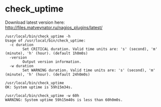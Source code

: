 # check_uptime

Download latest version here: http://files.matveynator.ru/nagios_plugins/latest/

```
/usr/local/bin/check_uptime -h
Usage of /usr/local/bin/check_uptime:
  -c duration
    	Set CRITICAL duration. Valid time units are: 's' (second), 'm' (minute), 'h' (hour). (default 1h0m0s)
  -version
    	Output version information.
  -w duration
    	Set WARNING duration. Valid time units are: 's' (second), 'm' (minute), 'h' (hour). (default 24h0m0s)
```

```
/usr/local/bin/check_uptime 
OK: System uptime is 59h15m34s.
```


```
/usr/local/bin/check_uptime -w 60h
WARNING: System uptime 59h15m40s is less than 60h0m0s.
```

